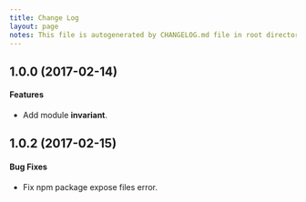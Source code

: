 ```yaml
---
title: Change Log
layout: page
notes: This file is autogenerated by CHANGELOG.md file in root directory. Do not edit this file.
---
```


## 1.0.0 (2017-02-14)

#### Features

- Add module **invariant**.

## 1.0.2 (2017-02-15)

#### Bug Fixes

- Fix npm package expose files error.
